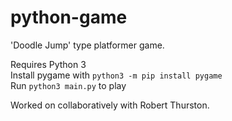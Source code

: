 # python-game
'Doodle Jump' type platformer game.

Requires Python 3  
Install pygame with `python3 -m pip install pygame`  
Run `python3 main.py` to play

Worked on collaboratively with Robert Thurston.
